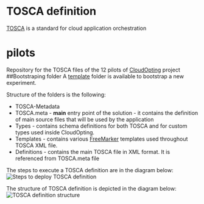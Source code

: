 # TOSCA definition
[TOSCA](https://www.oasis-open.org/committees/tosca/) is a standard for cloud application orchestration
# pilots
Repository for the TOSCA files of the 12 pilots of [CloudOpting](http://www.cloudopting.eu/) project
##Bootstraping folder
A [template](https://github.com/CloudOpting/pilots/tree/master/template) folder is available to bootstrap a new experiment.

Structure of the folders is the following:
 - TOSCA-Metadata
  - TOSCA.meta - **main** entry point of the solution - it contains the definition of main source files that will be used by the application
 - Types - contains schema definitions for both TOSCA and for custom types used inside CloudOpting.
 - Templates - contains various [FreeMarker](http://freemarker.org/) templates used throughout TOSCA XML file.
 - Definitions - contains the main TOSCA file in XML format. It is referenced from TOSCA.meta file


The steps to execute a TOSCA definition are in the diagram below:
![Steps to deploy TOSCA definition](https://raw.githubusercontent.com/CloudOpting/pilots/master/documentation/TOSCA%20Deployment%20steps.png)

The structure of TOSCA definition is depicted in the diagram below:
![TOSCA definition structure](https://raw.githubusercontent.com/CloudOpting/pilots/master/documentation/TOSCA%20folder%20content.png)

